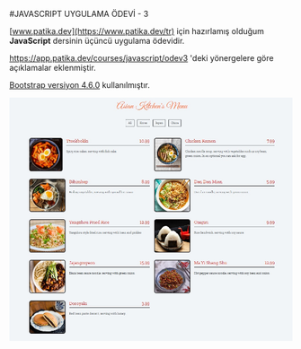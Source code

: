 #JAVASCRIPT UYGULAMA ÖDEVİ - 3

[www.patika.dev](https://www.patika.dev/tr) için hazırlamış olduğum **JavaScript** dersinin üçüncü uygulama ödevidir.

https://app.patika.dev/courses/javascript/odev3 'deki yönergelere göre açıklamalar eklenmiştir.

[Bootstrap versiyon 4.6.0](https://getbootstrap.com/docs/4.6/getting-started/introduction/) kullanılmıştır.

![](./JavaScript%20Uygulama%20%C3%96devi%203.jpg)